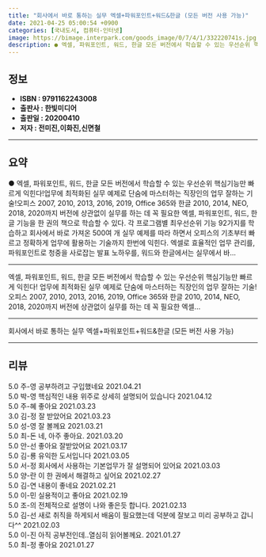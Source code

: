 ```yaml
---
title: "회사에서 바로 통하는 실무 엑셀+파워포인트+워드&한글 (모든 버전 사용 가능)"
date: 2021-04-25 05:00:54 +0900
categories: [국내도서, 컴퓨터-인터넷]
image: https://bimage.interpark.com/goods_image/0/7/4/1/332220741s.jpg
description: ● 엑셀, 파워포인트, 워드, 한글 모든 버전에서 학습할 수 있는 우선순위 핵심기능만 빠르게 익힌다!업무에 최적화된 실무 예제로 단숨에 마스터하는 직장인의 업무 잘하는 기술!오피스 2007, 2010, 2013, 2016, 2019, Office 365와 한글 2010, 2014, N
---
```


## **정보**

- **ISBN : 9791162243008**
- **출판사 : 한빛미디어**
- **출판일 : 20200410**
- **저자 : 전미진,이화진,신면철**

------



## **요약**

●  엑셀, 파워포인트, 워드, 한글 모든 버전에서 학습할 수 있는 우선순위 핵심기능만 빠르게 익힌다!업무에 최적화된 실무 예제로 단숨에 마스터하는 직장인의 업무 잘하는 기술!오피스 2007, 2010, 2013, 2016, 2019, Office 365와 한글 2010, 2014, NEO, 2018, 2020까지 버전에 상관없이 실무를 하는 데 꼭 필요한 엑셀, 파워포인트, 워드, 한글 기능을 한 권의 책으로 학습할 수 있다. 각 프로그램별 최우선순위 기능 92가지를 학습하고 회사에서 바로 가져온 500여 개 실무 예제를 따라 하면서 오피스의 기초부터 빠르고 정확하게 업무에 활용하는 기술까지 한번에 익힌다. 엑셀로 효율적인 업무 관리를, 파워포인트로 청중을 사로잡는 발표 노하우를, 워드와 한글에서는 실무에서 바...

------

엑셀, 파워포인트, 워드, 한글 모든 버전에서 학습할 수 있는 우선순위 핵심기능만 빠르게 익힌다!
업무에 최적화된 실무 예제로 단숨에 마스터하는 직장인의 업무 잘하는 기술!
오피스 2007, 2010, 2013, 2016, 2019, Office 365와 한글 2010, 2014, NEO, 2018, 2020까지 버전에 상관없이 실무를 하는 데 꼭 필요한 엑셀... 

------


회사에서 바로 통하는 실무 엑셀+파워포인트+워드&한글 (모든 버전 사용 가능) 

------


## **리뷰** 

5.0 주-영 공부하려고 구입했네요 2021.04.21 <br/>5.0 박-영 핵심적인 내용 위주로 상세히 설명되어 있습니다 2021.04.12 <br/>5.0 주-혜 좋아요 2021.03.23 <br/>3.0 김-정 잘 받았어요 2021.03.23 <br/>5.0 성-영 잘 볼께요 2021.03.21 <br/>5.0 최-돈 네, 아주 좋아요. 2021.03.20 <br/>5.0 안-선 좋아요 잘받았어요 2021.03.17 <br/>5.0 김-룡 유익한 도서입니다 2021.03.05 <br/>5.0 서-정 회사에서 사용하는 기본업무가 잘 설명되어 있어요 2021.03.03 <br/>5.0 양-란 이 한 권에서 해결하고 싶어요 2021.02.27 <br/>5.0 김-연 내용이 좋네요 2021.02.21 <br/>5.0 이-민 실용적이고 좋아요 2021.02.19 <br/>5.0 조-의 전체적으로 설명이 나와 좋은듯 합니다. 2021.02.13 <br/>5.0 김-선 새로 취직을 하게되서 배움이 필요했는데 덕분에 잘보고 미리 공부하고 갑니다^^ 2021.02.03 <br/>5.0 이-진 아직 공부전인데..열심히 읽어볼께요. 2021.01.27 <br/>5.0 최-정 좋아요 2021.01.27 <br/>